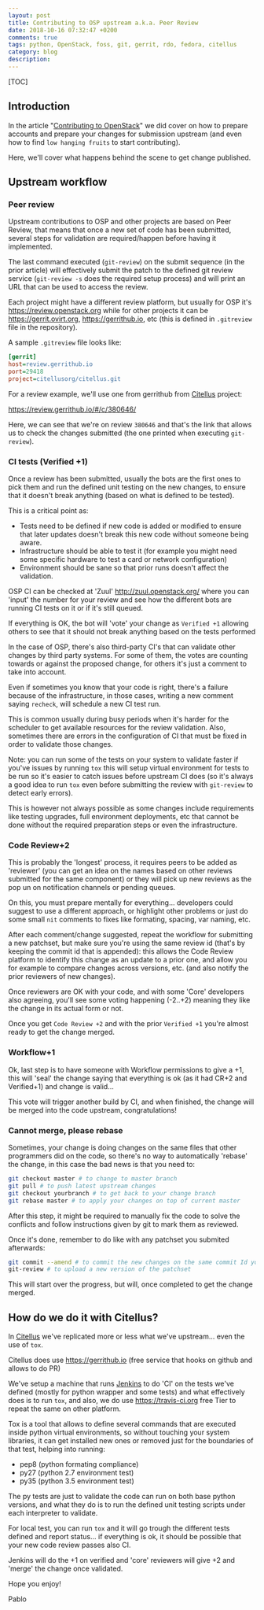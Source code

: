```yaml
---
layout: post
title: Contributing to OSP upstream a.k.a. Peer Review
date: 2018-10-16 07:32:47 +0200
comments: true
tags: python, OpenStack, foss, git, gerrit, rdo, fedora, citellus
category: blog
description:
---
```


[TOC]

## Introduction
In the article "[Contributing to OpenStack]({filename}2016-07-21-contributing-to-openstack.md)" we did cover on how to prepare accounts and prepare your changes for submission upstream (and even how to find `low hanging fruits` to start contributing).

Here, we'll cover what happens behind the scene to get change published.

## Upstream workflow

### Peer review

Upstream contributions to OSP and other projects are based on Peer Review, that means that once a new set of code has been submitted, several steps for validation are required/happen before having it implemented.

The last command executed (`git-review`) on the submit sequence (in the prior article) will effectively submit the patch to the defined git review service (`git-review -s` does the required setup process) and will print an URL that can be used to access the review.

Each project might have a different review platform, but usually for OSP it's <https://review.openstack.org> while for other projects it can be <https://gerrit.ovirt.org>, <https://gerrithub.io>, etc (this is defined in `.gitreview` file in the repository).

A sample `.gitreview` file looks like:

~~~ini
[gerrit]
host=review.gerrithub.io
port=29418
project=citellusorg/citellus.git
~~~

For a review example, we'll use one from gerrithub from [Citellus](https://citellus.org) project:

<https://review.gerrithub.io/#/c/380646/>

Here, we can see that we're on review `380646` and that's the link that allows us to check the changes submitted (the one printed when executing `git-review`).

### CI tests (Verified +1)

Once a review has been submitted, usually the bots are the first ones to pick them and run the defined unit testing on the new changes, to ensure that it doesn't break anything (based on what is defined to be tested).

This is a critical point as:

- Tests need to be defined if new code is added or modified to ensure that later updates doesn't break this new code without someone being aware.
- Infrastructure should be able to test it (for example you might need some specific hardware to test a card or network configuration)
- Environment should be sane so that prior runs doesn't affect the validation.

OSP CI can be checked at 'Zuul' <http://zuul.openstack.org/> where you can 'input' the number for your review and see how the different bots are running CI tests on it or if it's still queued.

If everything is OK, the bot will 'vote' your change as `Verified +1` allowing others to see that it should not break anything based on the tests performed

In the case of OSP, there's also third-party CI's that can validate other changes by third party systems. For some of them, the votes are counting towards or against the proposed change, for others it's just a comment to take into account.

Even if sometimes you know that your code is right, there's a failure because of the infrastructure, in those cases, writing a new comment saying `recheck`, will schedule a new CI test run.

This is common usually during busy periods when it's harder for the scheduler to get available resources for the review validation. Also, sometimes there are errors in the configuration of CI that must be fixed in order to validate those changes.

Note: you can run some of the tests on your system to validate faster if you've issues by running `tox` this will setup virtual environment for tests to be run so it's easier to catch issues before upstream CI does (so it's always a good idea to run `tox` even before submitting the review with `git-review` to detect early errors).

This is however not always possible as some changes include requirements like testing upgrades, full environment deployments, etc that cannot be done without the required preparation steps or even the infrastructure.

### Code Review+2

This is probably the 'longest' process, it requires peers to be added as 'reviewer' (you can get an idea on the names based on other reviews submitted for the same component) or they will pick up new reviews as the pop un on notification channels or pending queues.

On this, you must prepare mentally for everything... developers could suggest to use a different approach, or highlight other problems or just do some small `nit` comments to fixes like formating, spacing, var naming, etc.

After each comment/change suggested, repeat the workflow for submitting a new patchset, but make sure you're using the same review id (that's by keeping the commit id that is appended): this allows the Code Review platform to identify this change as an update to a prior one, and allow you for example to compare changes across versions, etc. (and also notify the prior reviewers of new changes).

Once reviewers are OK with your code, and with some 'Core' developers also agreeing, you'll see some voting happening (-2..+2) meaning they like the change in its actual form or not.

Once you get `Code Review +2` and with the prior `Verified +1` you're almost ready to get the change merged.

### Workflow+1

Ok, last step is to have someone with Workflow permissions to give a +1, this will 'seal' the change saying that everything is ok (as it had CR+2 and Verified+1) and change is valid...

This vote will trigger another build by CI, and when finished, the change will be merged into the code upstream, congratulations!

### Cannot merge, please rebase

Sometimes, your change is doing changes on the same files that other programmers did on the code, so there's no way to automatically 'rebase' the change, in this case the bad news is that you need to:

~~~sh
git checkout master # to change to master branch
git pull # to push latest upstream changes
git checkout yourbranch # to get back to your change branch
git rebase master # to apply your changes on top of current master
~~~

After this step, it might be required to manually fix the code to solve the conflicts and follow instructions given by git to mark them as reviewed.

Once it's done, remember to do like with any patchset you submited afterwards:

~~~sh
git commit --amend # to commit the new changes on the same commit Id you used
git-review # to upload a new version of the patchset
~~~

This will start over the progress, but will, once completed to get the change merged.

## How do we do it with Citellus?

In [Citellus](https://citellus.org/) we've replicated more or less what we've upstream... even the use of `tox`.

Citellus does use <https://gerrithub.io> (free service that hooks on github and allows to do PR)

We've setup a machine that runs [Jenkins]({filename}2017-08-17-Jenkins-for-running-CI-tests.md) to do 'CI' on the tests we've defined (mostly for python wrapper and some tests) and what effectively does is to run `tox`, and also, we do use <https://travis-ci.org> free Tier to repeat the same on other platform.

Tox is a tool that allows to define several commands that are executed inside python virtual environments, so without touching your system libraries, it can get installed new ones or removed just for the boundaries of that test, helping into running:

- pep8 (python formating compliance)
- py27 (python 2.7 environment test)
- py35 (python 3.5 environment test)

The py tests are just to validate the code can run on both base python versions, and what they do is to run the defined unit testing scripts under each interpreter to validate.

For local test, you can run `tox` and it will go trough the different tests defined and report status... if everything is ok, it should be possible that your new code review passes also CI.

Jenkins will do the +1 on verified and 'core' reviewers will give +2 and 'merge' the change once validated.

Hope you enjoy!

Pablo
